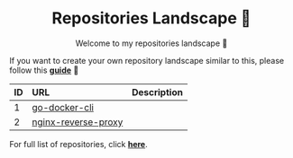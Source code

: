 <h1 align="center">Repositories Landscape 💎</h1>
<p align="center">Welcome to my repositories landscape 👋</p>

If you want to create your own repository landscape similar to this, please follow this [**guide**](./create-repo-landscape.md) 📖


| ID  | URL          | Description                                              |
| :-- | :--------------- | :---------------------------------------------  |
| 1 | <a href="https://github.com/isennkubilay/go-docker-cli">go-docker-cli</a>  
| 2 | <a href="https://github.com/isennkubilay/nginx-reverse-proxy">nginx-reverse-proxy</a>  

For full list of repositories, click [**here**](https://github.com/isennkubilay?tab=repositories&q=&type=&language=&sort=stargazers).
